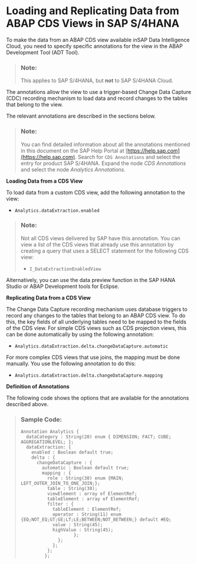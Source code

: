 <!-- loio55b2a17f987744cba62903e97dd99aae -->

# Loading and Replicating Data from ABAP CDS Views in SAP S/4HANA

To make the data from an ABAP CDS view available inSAP Data Intelligence Cloud, you need to specify specific annotations for the view in the ABAP Development Tool \(ADT Tool\).

> ### Note:  
> This applies to SAP S/4HANA, but **not** to SAP S/4HANA Cloud.

The annotations allow the view to use a trigger-based Change Data Capture \(CDC\) recording mechanism to load data and record changes to the tables that belong to the view.

The relevant annotations are described in the sections below.

> ### Note:  
> You can find detailed information about all the annotations mentioned in this document on the SAP Help Portal at [https://help.sap.com](https://help.sap.com). Search for `CDS Annotations` and select the entry for product SAP S/4HANA. Expand the node *CDS Annotations* and select the node *Analytics Annotations*.



**Loading Data from a CDS View**

To load data from a custom CDS view, add the following annotation to the view:

-   `Analytics.dataExtraction.enabled`


> ### Note:  
> Not all CDS views delivered by SAP have this annotation. You can view a list of the CDS views that already use this annotation by creating a query that uses a SELECT statement for the following CDS view:
> 
> -   `I_DataExtractionEnabledView`

Alternatively, you can use the data preview function in the SAP HANA Studio or ABAP Development tools for Eclipse.



**Replicating Data from a CDS View**

The Change Data Capture recording mechanism uses database triggers to record any changes to the tables that belong to an ABAP CDS view. To do this, the key fields of all underlying tables need to be mapped to the fields of the CDS view. For simple CDS views such as CDS projection views, this can be done automatically by using the following annotation:

-   `Analytics.dataExtraction.delta.changeDataCapture.automatic`


For more complex CDS views that use joins, the mapping must be done manually. You use the following annotation to do this:

-   `Analytics.dataExtraction.delta.changeDataCapture.mapping`




**Definition of Annotations**

The following code shows the options that are available for the annotations described above.

> ### Sample Code:  
> ```
> Annotation Analytics {
>   dataCategory : String(20) enum { DIMENSION; FACT; CUBE; AGGREGATIONLEVEL; };
>   dataExtraction: { 
>     enabled : Boolean default true;
>     delta : { 
>       changeDataCapture : {
>         automatic : Boolean default true;          
>         mapping : { 
>           role : String(30) enum {MAIN; LEFT_OUTER_JOIN_TO_ONE_JOIN;};
>           table : String(30);
>           viewElement : array of ElementRef;
>           tableElement : array of ElementRef;
>           filter : { 
>             tableElement : ElementRef;
>             operator : String(11) enum {EQ;NOT_EQ;GT;GE;LT;LE;BETWEEN;NOT_BETWEEN;} default #EQ;
>             value : String(45);
>             highValue : String(45);
>                     };
>               };
>             };
>           };
>          };
> ```

